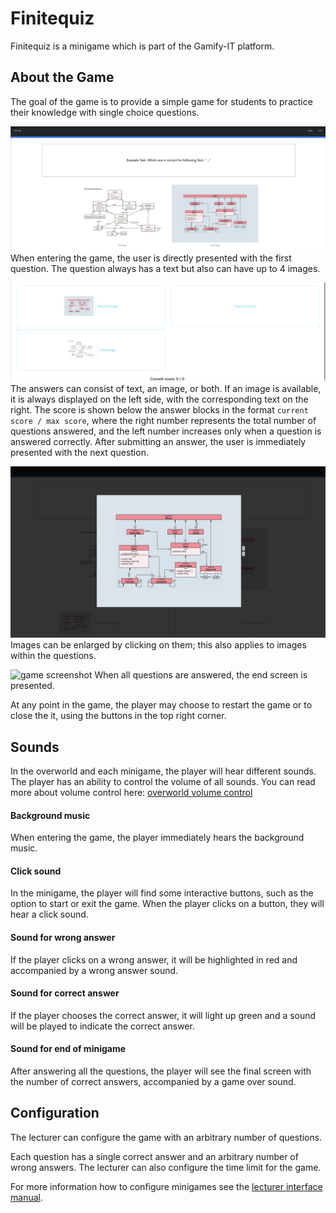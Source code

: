 # Finitequiz

Finitequiz is a minigame which is part of the Gamify-IT platform.

## About the Game

The goal of the game is to provide a simple game for students to practice their knowledge with single choice questions.

![main menu screenshot](assets/finitequiz-game-questions.webp)
When entering the game, the user is directly presented with the first question. The question always has a text but also can have up to 4 images.

![main menu screenshot](assets/finitequiz-game-answers.webp)
The answers can consist of text, an image, or both. If an image is available, it is always displayed on the left side, with the corresponding text on the right.
The score is shown below the answer blocks in the format `current score / max score`, where the right number represents the total number of questions answered, and the left number increases only when a question is answered correctly.
After submitting an answer, the user is immediately presented with the next question.

![main menu screenshot](assets/finitequiz-game-images.webp)
Images can be enlarged by clicking on them; this also applies to images within the questions.

![game screenshot](assets/finitequiz-game-endscreen.webp)
When all questions are answered, the end screen is presented.

At any point in the game, the player may choose to restart the game or to close the it, using the buttons in the top right corner.

## Sounds

In the overworld and each minigame, the player will hear different sounds. The player has an ability to control the volume of all sounds. You can read more about volume control here: [overworld volume control](../overworld/README.md#volume-control)

#### Background music

When entering the game, the player immediately hears the background music.

#### Click sound

In the minigame, the player will find some interactive buttons, such as the option to start or exit the game. When the player clicks on a button, they will hear a click sound.

#### Sound for wrong answer

If the player clicks on a wrong answer, it will be highlighted in red and accompanied by a wrong answer sound.

#### Sound for correct answer

If the player chooses the correct answer, it will light up green and a sound will be played to indicate the correct answer.

#### Sound for end of minigame

After answering all the questions, the player will see the final screen with the number of correct answers, accompanied by a game over sound.

## Configuration

The lecturer can configure the game with an arbitrary number of questions.

Each question has a single correct answer and an arbitrary number of wrong answers.
The lecturer can also configure the time limit for the game.

For more information how to configure minigames see the [lecturer interface manual](../lecturer-interface/README.md).

